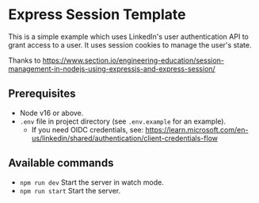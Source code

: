 # Express Session Template

This is a simple example which uses LinkedIn's user authentication API to grant access to a user. It uses session cookies to manage the user's state.

Thanks to https://www.section.io/engineering-education/session-management-in-nodejs-using-expressjs-and-express-session/

## Prerequisites

- Node v16 or above.
- `.env` file in project directory (see `.env.example` for an example).
  - If you need OIDC credentials, see: https://learn.microsoft.com/en-us/linkedin/shared/authentication/client-credentials-flow

## Available commands

- `npm run dev` Start the server in watch mode.
- `npm run start` Start the server.

